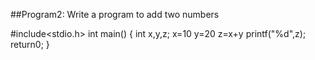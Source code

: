 ##Program2: Write a program to add two numbers

#include<stdio.h>
int main()
{
int x,y,z;
x=10
y=20
z=x+y
printf("%d",z);
return0;
}
